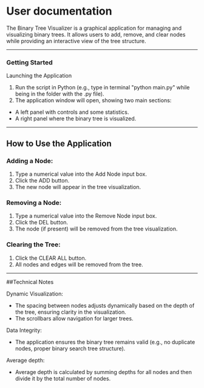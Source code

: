# User documentation

 The Binary Tree Visualizer is a graphical application for managing and visualizing binary trees. It allows users to add, remove, and clear nodes while providing an interactive view of the tree structure.

----------------------------------------------------------

### Getting Started
Launching the Application
1. Run the script in Python (e.g., type in terminal "python main.py" while being in the folder with the .py file).
2. The application window will open, showing two main sections:
- A left panel with controls and some statistics.
- A right panel where the binary tree is visualized.

----------------------------------------------------------

## How to Use the Application

### Adding a Node:
1. Type a numerical value into the Add Node input box.
2. Click the ADD button.
3. The new node will appear in the tree visualization.

### Removing a Node:
1. Type a numerical value into the Remove Node input box.
2. Click the DEL button.
3. The node (if present) will be removed from the tree visualization.

### Clearing the Tree: 
1. Click the CLEAR ALL button.
2. All nodes and edges will be removed from the tree.

----------------------------------------------------------

##Technical Notes

Dynamic Visualization:
- The spacing between nodes adjusts dynamically based on the depth of the tree, ensuring clarity in the visualization.
- The scrollbars allow navigation for larger trees.

Data Integrity:
- The application ensures the binary tree remains valid (e.g., no duplicate nodes, proper binary search tree structure).

Average depth:
- Average depth is calculated by summing depths for all nodes and then divide it by the total number of nodes.
